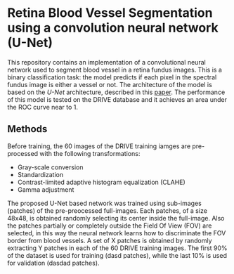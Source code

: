 # Retina Blood Vessel Segmentation using a convolution neural network (U-Net)

This repository contains an implementation of a convolutional neural network used to segment blood vessel in a retina fundus images. This is a binary classification task: the model predicts if each pixel in the spectral fundus image is either a vessel or not. The architecture of the model is based on the *U-Net* architecture, described in this [paper](https://researchbank.swinburne.edu.au/file/fce08160-bebd-44ff-b445-6f3d84089ab2/1/2018-xianchneng-retina_blood_vessel.pdf). The performance of this model is tested on the DRIVE database and it achieves an area under the ROC curve near to 1.

## Methods

Before training, the 60 images of the DRIVE training iamges are pre-processed with the following transformations:
* Gray-scale conversion
* Standardization
* Contrast-limited adaptive histogram equalization (CLAHE)
* Gamma adjustment

The proposed U-Net based network was trained using sub-images (patches) of the pre-preocessed full-images. Each patches, of a size 48x48, is obtained randomly selecting its center inside the full-image. Also the patches partially or completely outside the Field Of View (FOV) are selected, in this way the neural network learns how to discriminate the FOV border from blood vessels. A set of X patches is obtained by randomly extracting Y patches in each of the 60 DRIVE training images. The first 90% of the dataset is used for training (dasd patches), while the last 10% is used for validation (dasdad patches).
